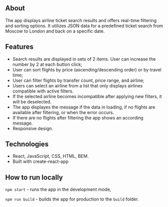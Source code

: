 ## About
The app displays airline ticket search results and offers real-time filtering and sorting options.
It utilizes JSON data for a predefined ticket search from Moscow to London and back on a specific date. 

## Features
- Search results are displayed in sets of 2 items. User can increase the number by 2 at each button click;
- User can sort flights by price (ascending/descending order) or by travel time;
- User can filter flights by transfer count, price range, and airline;
- Users can select an airline from a list that only displays airlines compatible with active filters.
- If the selected airline becomes incompatible after applying new filters, it will be deselected.
- The app displayes the message if the data in loading, if no flights are available after filtering, or when the error occurs.
- If there are no flights after filtering the app shows an according message.
- Responsive design.

## Technologies
- React, JavaScript, CSS, HTML, BEM.
- Built with create-react-app

## How to run locally

`npm start` - runs the app in the development mode,

`npm run build` - builds the app for production to the `build` folder.
